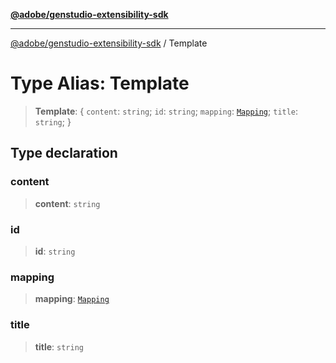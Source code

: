 [**@adobe/genstudio-extensibility-sdk**](../README.md)

***

[@adobe/genstudio-extensibility-sdk](../globals.md) / Template

# Type Alias: Template

> **Template**: \{ `content`: `string`; `id`: `string`; `mapping`: [`Mapping`](Mapping.md); `title`: `string`; \}

## Type declaration

### content

> **content**: `string`

### id

> **id**: `string`

### mapping

> **mapping**: [`Mapping`](Mapping.md)

### title

> **title**: `string`
